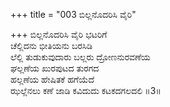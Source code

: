 +++
title = "003 ಬಿಲ್ಲನೊದರಿಸಿ ವೈರಿ"

+++
ಬಿಲ್ಲನೊದರಿಸಿ ವೈರಿ ಭಟರಿಗೆ  
ಚೆಲ್ಲಿದನು ಭೀತಿಯನು ಬರಸಿಡಿ  
ಲೆಲ್ಲಿ ತುಡುಕುವುದಾರು ಬಲ್ಲರು ದ್ರೋಣನುರವಣೆಯ  
ಘಲ್ಲಣೆಯ ಖುರಪುಟದ ತುರಗದ  
ಹಲ್ಲಣೆಯ ಹೇಷಿತಕೆ ಹಗೆಯೆದೆ  
ಝಲ್ಲೆನಲು ಕಣೆ ಜಾಡಿ ಕವಿದುದು ಕಟಕದಗಲದಲಿ     ॥3॥